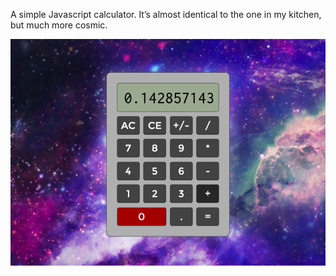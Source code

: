 A simple Javascript calculator. It’s almost identical to the one in my kitchen, but much more cosmic. 

![Calculator picture](jscalculator.png)